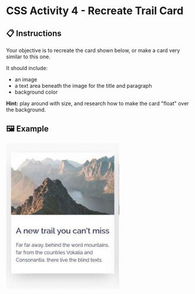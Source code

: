 # CSS Activity 4 - Recreate Trail Card

## 📋 Instructions

Your objective is to recreate the card shown below, or make a card very similar to this one.  

It should include:
- an image
- a text area beneath the image for the title and paragraph
- background color 
  
**Hint:** play around with size, and research how to make the card "float" over the background.

## 🖼️ Example

![](../../../Assets/CSS/trailCard.png)
